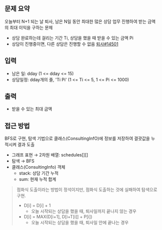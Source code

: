 ## 문제 요약
오늘부터 N+1 되는 날 퇴사, 남은 N일 동안 최대한 많은 상담 업무 진행하여 받는 금액의 최대 이익을 구하는 문제
- 상담 완료하는데 걸리는 기간 Ti, 상담을 했을 때 받을 수 있는 금액 Pi
- 상담이 진행중이면, 다른 상담은 진행할 수 없음
[퇴사#14501](https://www.acmicpc.net/problem/14501)

## 입력
- 남은 일: dday (1 <= dday <= 15)
- 상담일정: dday개의 줄, 'Ti Pi' (1 <= Ti <= 5, 1 <= Pi <= 1000)

## 출력
- 받을 수 있는 최대 금액

## 접근 방법
BFS로 구현, 탐색 기법으로 클래스(ConsultingInfO)에 정보를 저장하여 결괏값을 누적시켜 결과 도출
- 그래프 표현 → 2차원 배열: schedules[][]
- 탐색 → BFS
- 클래스(ConsultingInfo) 객체
    - stack: 상담 기간 누적
    - sum: 현재 누적 합계
> 점화식 도출이라는 방법이 정석이지만, 점화식 도출하는 것에 실패하여 탐색으로 구현.
> - D[i] = D[i] + 1 
>   - 오늘 시작되는 상담을 했을 때, 퇴사일까지 끝나지 않는 경우
> - D[i] = MAX(D[i+1], D[i+T[i]] + P[i])
>   - 오늘 시작되는 상담을 했을 때, 퇴사일 안에 끝나는 경우